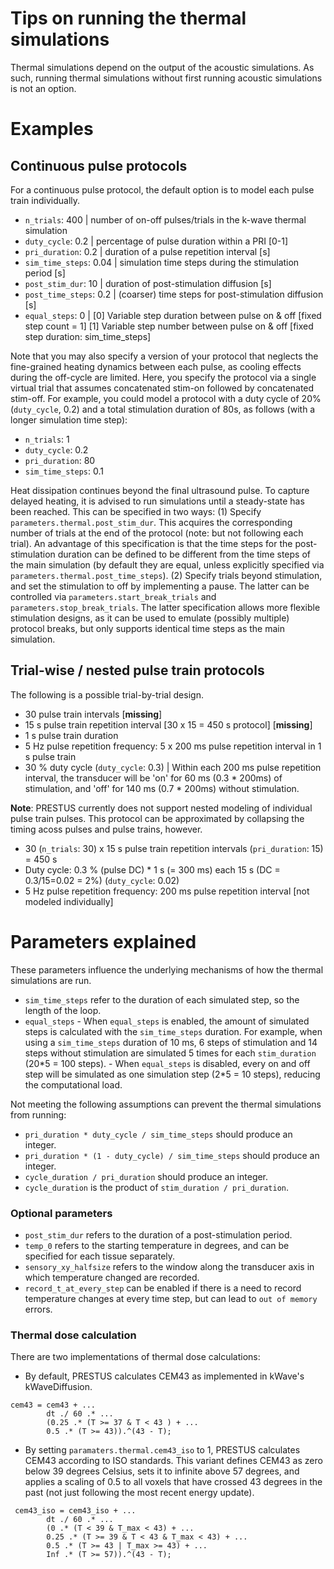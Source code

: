 # Tips on running the thermal simulations

Thermal simulations depend on the output of the acoustic simulations. As such, running thermal simulations without first running acoustic simulations is not an option.

# Examples

## Continuous pulse protocols

For a continuous pulse protocol, the default option is to model each pulse train individually. 

- `n_trials`: 400               | number of on-off pulses/trials in the k-wave thermal simulation
- `duty_cycle`: 0.2             | percentage of pulse duration within a PRI [0-1]
- `pri_duration`: 0.2           | duration of a pulse repetition interval [s]
- `sim_time_steps`: 0.04        | simulation time steps during the stimulation period [s]
- `post_stim_dur`: 10           | duration of post-stimulation diffusion [s]
- `post_time_steps`: 0.2        | (coarser) time steps for post-stimulation diffusion [s]
- `equal_steps`: 0              | [0] Variable step duration between pulse on & off [fixed step count = 1] [1] Variable step number between pulse on & off [fixed step duration: sim_time_steps]

Note that you may also specify a version of your protocol that neglects the fine-grained heating dynamics between each pulse, as cooling effects during the off-cycle are limited. Here, you specify the protocol via a single virtual trial that assumes concatenated stim-on followed by concatenated stim-off. For example, you could model a protocol with a duty cycle of 20% (`duty_cycle`, 0.2) and a total stimulation duration of 80s, as follows (with a longer simulation time step):

- `n_trials`: 1
- `duty_cycle`: 0.2
- `pri_duration`: 80
- `sim_time_steps`: 0.1

Heat dissipation continues beyond the final ultrasound pulse. To capture delayed heating, it is advised to run simulations until a steady-state has been reached. This can be specified in two ways: (1) Specify ```parameters.thermal.post_stim_dur```. This acquires the corresponding number of trials at the end of the protocol (note: but not following each trial). An advantage of this specification is that the time steps for the post-stimulation duration can be defined to be different from the time steps of the main simulation (by default they are equal, unless explicitly specified via ```parameters.thermal.post_time_steps```). (2) Specify trials beyond  stimulation, and set the stimulation to off by implementing a pause. The latter can be controlled via ```parameters.start_break_trials``` and ```parameters.stop_break_trials```. The latter specification allows more flexible stimulation designs, as it can be used to emulate (possibly multiple) protocol breaks, but only supports identical time steps as the main simulation.

## Trial-wise / nested pulse train protocols

The following is a possible trial-by-trial design.

- 30 pulse train intervals [**missing**]
- 15 s pulse train repetition interval [30 x 15 = 450 s protocol] [**missing**]
- 1 s pulse train duration
- 5 Hz pulse repetition frequency: 5 x 200 ms pulse repetition interval in 1 s pulse train
- 30 % duty cycle (`duty_cycle`: 0.3) | Within each 200 ms pulse repetition interval, the transducer will be 'on' for 60 ms (0.3 \* 200ms) of stimulation, and 'off' for 140 ms (0.7 \* 200ms) without stimulation. 

**Note**: PRESTUS currently does not support nested modeling of individual pulse train pulses. This protocol can be approximated by collapsing the timing acoss pulses and pulse trains, however.

- 30 (`n_trials`: 30) x 15 s pulse train repetition intervals (`pri_duration`: 15) = 450 s
- Duty cycle: 0.3 % (pulse DC) * 1 s (= 300 ms) each 15 s (DC = 0.3/15=0.02 = 2%) (`duty_cycle`: 0.02)
- 5 Hz pulse repetition frequency: 200 ms pulse repetition interval [not modeled individually]

# Parameters explained

These parameters influence the underlying mechanisms of how the thermal simulations are run.

- `sim_time_steps` refer to the duration of each simulated step, so the length of the loop.
- `equal_steps`
        - When `equal_steps` is enabled, the amount of simulated steps is calculated with the `sim_time_steps` duration. For example, when using a `sim_time_steps` duration of 10 ms, 6 steps of stimulation and 14 steps without stimulation are simulated 5 times for each `stim_duration` (20\*5 = 100 steps).
        - When `equal_steps` is disabled, every on and off step will be simulated as one simulation step (2\*5 = 10 steps), reducing the computational load.

Not meeting the following assumptions can prevent the thermal simulations from running:
- `pri_duration * duty_cycle / sim_time_steps` should produce an integer.
- `pri_duration * (1 - duty_cycle) / sim_time_steps` should produce an integer.
- `cycle_duration / pri_duration` should produce an integer.
- `cycle_duration` is the product of `stim_duration / pri_duration`.

### Optional parameters

- `post_stim_dur` refers to the duration of a post-stimulation period.
- `temp_0` refers to the starting temperature in degrees, and can be specified for each tissue separately.
- `sensory_xy_halfsize` refers to the window along the transducer axis in which temperature changed are recorded.
- `record_t_at_every_step` can be enabled if there is a need to record temperature changes at every time step, but can lead to `out of memory` errors.

### Thermal dose calculation

There are two implementations of thermal dose calculations:

- By default, PRESTUS calculates CEM43 as implemented in kWave's kWaveDiffusion.

```
cem43 = cem43 + ...
        dt ./ 60 .* ...
        (0.25 .* (T >= 37 & T < 43 ) + ...
        0.5 .* (T >= 43)).^(43 - T);
```

- By setting ```paramaters.thermal.cem43_iso``` to 1, PRESTUS calculates CEM43 according to ISO standards. This variant defines CEM43 as zero below 39 degrees Celsius, sets it to infinite above 57 degrees, and applies a scaling of 0.5 to all voxels that have crossed 43 degrees in the past (not just following the most recent energy update).

```
 cem43_iso = cem43_iso + ...
        dt ./ 60 .* ...
        (0 .* (T < 39 & T_max < 43) + ...
        0.25 .* (T >= 39 & T < 43 & T_max < 43) + ...
        0.5 .* (T >= 43 | T_max >= 43) + ...
        Inf .* (T >= 57)).^(43 - T);
```